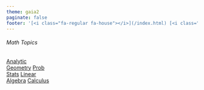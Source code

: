 ```yaml
---
theme: gaia2
paginate: false
footer: '[<i class="fa-regular fa-house"></i>](/index.html) [<i class="fa-regular fa-circle-up"></i>](../index.html)'
---
```



<!-- _class: lead -->

###### Math Topics

<div class="dashboard-tiles">
  <a class="tile-link" href="ag/index.html" style="--tile-bg-img:url('/assets/2025-09-30-23-13-40.png');">Analytic<br>Geometry</a>
  <a class="tile-link" href="probstats/index.html" style="--tile-bg-img:url('/assets/2025-09-30-23-10-12.png');">Prob<br>Stats</a>
  <a class="tile-link" href="la/index.html" style="--tile-bg-img:url('/assets/2025-09-30-22-21-30.png');">Linear<br>Algebra</a>
  <a class="tile-link" href="calc/index.html" style="--tile-bg-img:url('/assets/2025-09-30-23-16-17.png');">Calculus</a>
</div>
